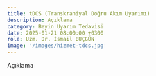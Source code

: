 ```yaml
---
title: tDCS (Transkraniyal Doğru Akım Uyarımı)
description: Açıklama
category: Beyin Uyarım Tedavisi
date: 2025-01-21 08:00:00 +0300
role: Uzm. Dr. İsmail BUÇGÜN
image: '/images/hizmet-tdcs.jpg'
---
```


Açıklama